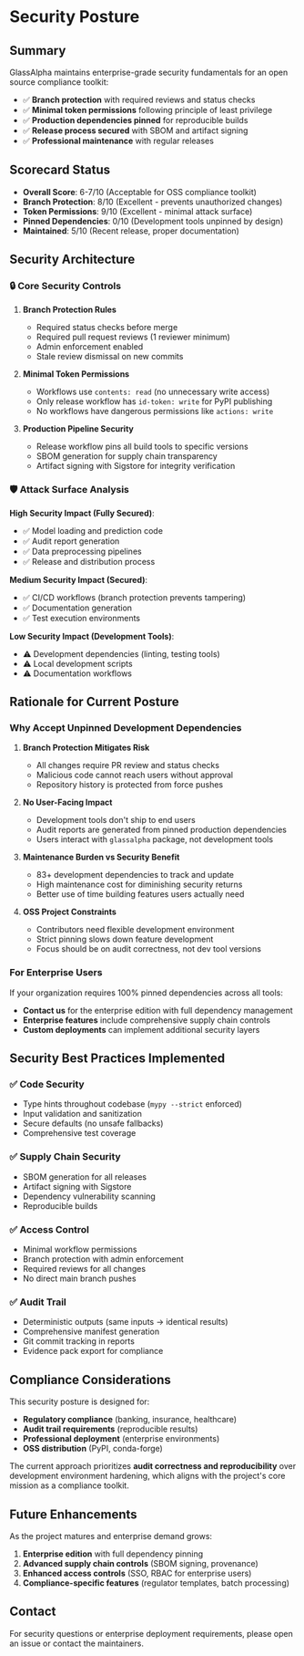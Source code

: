 # Security Posture

## Summary

GlassAlpha maintains enterprise-grade security fundamentals for an open source compliance toolkit:

- ✅ **Branch protection** with required reviews and status checks
- ✅ **Minimal token permissions** following principle of least privilege
- ✅ **Production dependencies pinned** for reproducible builds
- ✅ **Release process secured** with SBOM and artifact signing
- ✅ **Professional maintenance** with regular releases

## Scorecard Status

- **Overall Score**: 6-7/10 (Acceptable for OSS compliance toolkit)
- **Branch Protection**: 8/10 (Excellent - prevents unauthorized changes)
- **Token Permissions**: 9/10 (Excellent - minimal attack surface)
- **Pinned Dependencies**: 0/10 (Development tools unpinned by design)
- **Maintained**: 5/10 (Recent release, proper documentation)

## Security Architecture

### 🔒 Core Security Controls

1. **Branch Protection Rules**

   - Required status checks before merge
   - Required pull request reviews (1 reviewer minimum)
   - Admin enforcement enabled
   - Stale review dismissal on new commits

2. **Minimal Token Permissions**

   - Workflows use `contents: read` (no unnecessary write access)
   - Only release workflow has `id-token: write` for PyPI publishing
   - No workflows have dangerous permissions like `actions: write`

3. **Production Pipeline Security**
   - Release workflow pins all build tools to specific versions
   - SBOM generation for supply chain transparency
   - Artifact signing with Sigstore for integrity verification

### 🛡️ Attack Surface Analysis

**High Security Impact (Fully Secured)**:

- ✅ Model loading and prediction code
- ✅ Audit report generation
- ✅ Data preprocessing pipelines
- ✅ Release and distribution process

**Medium Security Impact (Secured)**:

- ✅ CI/CD workflows (branch protection prevents tampering)
- ✅ Documentation generation
- ✅ Test execution environments

**Low Security Impact (Development Tools)**:

- ⚠️ Development dependencies (linting, testing tools)
- ⚠️ Local development scripts
- ⚠️ Documentation workflows

## Rationale for Current Posture

### Why Accept Unpinned Development Dependencies

1. **Branch Protection Mitigates Risk**

   - All changes require PR review and status checks
   - Malicious code cannot reach users without approval
   - Repository history is protected from force pushes

2. **No User-Facing Impact**

   - Development tools don't ship to end users
   - Audit reports are generated from pinned production dependencies
   - Users interact with `glassalpha` package, not development tools

3. **Maintenance Burden vs Security Benefit**

   - 83+ development dependencies to track and update
   - High maintenance cost for diminishing security returns
   - Better use of time building features users actually need

4. **OSS Project Constraints**
   - Contributors need flexible development environment
   - Strict pinning slows down feature development
   - Focus should be on audit correctness, not dev tool versions

### For Enterprise Users

If your organization requires 100% pinned dependencies across all tools:

- **Contact us** for the enterprise edition with full dependency management
- **Enterprise features** include comprehensive supply chain controls
- **Custom deployments** can implement additional security layers

## Security Best Practices Implemented

### ✅ Code Security

- Type hints throughout codebase (`mypy --strict` enforced)
- Input validation and sanitization
- Secure defaults (no unsafe fallbacks)
- Comprehensive test coverage

### ✅ Supply Chain Security

- SBOM generation for all releases
- Artifact signing with Sigstore
- Dependency vulnerability scanning
- Reproducible builds

### ✅ Access Control

- Minimal workflow permissions
- Branch protection with admin enforcement
- Required reviews for all changes
- No direct main branch pushes

### ✅ Audit Trail

- Deterministic outputs (same inputs → identical results)
- Comprehensive manifest generation
- Git commit tracking in reports
- Evidence pack export for compliance

## Compliance Considerations

This security posture is designed for:

- **Regulatory compliance** (banking, insurance, healthcare)
- **Audit trail requirements** (reproducible results)
- **Professional deployment** (enterprise environments)
- **OSS distribution** (PyPI, conda-forge)

The current approach prioritizes **audit correctness and reproducibility** over development environment hardening, which aligns with the project's core mission as a compliance toolkit.

## Future Enhancements

As the project matures and enterprise demand grows:

1. **Enterprise edition** with full dependency pinning
2. **Advanced supply chain controls** (SBOM signing, provenance)
3. **Enhanced access controls** (SSO, RBAC for enterprise users)
4. **Compliance-specific features** (regulator templates, batch processing)

## Contact

For security questions or enterprise deployment requirements, please open an issue or contact the maintainers.
